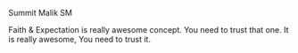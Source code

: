 Summit Malik SM

Faith & Expectation is really awesome concept.
You need to trust that one.
It is really awesome, You need to trust it.